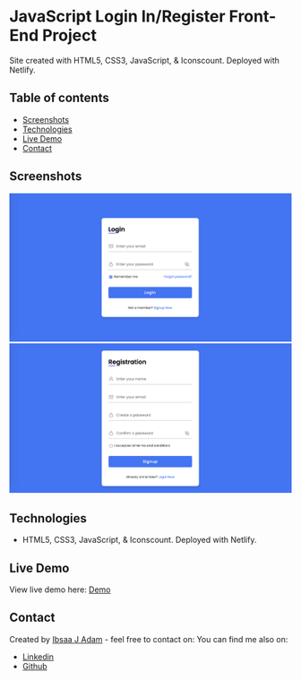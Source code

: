 # JavaScript Login In/Register Front-End Project

Site created with HTML5, CSS3, JavaScript, & Iconscount. Deployed with Netlify.

## Table of contents

- [Screenshots](#screenshots)
- [Technologies](#technologies)
- [Live Demo](#live-demo)
- [Contact](#contact)

## Screenshots

<img src="images/login.png">
<img src="images/register.png">

## Technologies

- HTML5, CSS3, JavaScript, & Iconscount. Deployed with Netlify.

## Live Demo

View live demo here: [Demo](https://javascript-front-end-login.netlify.app/)

## Contact

Created by [Ibsaa J Adam](https://github.com/ibsaajadam) - feel free to contact on:
You can find me also on:

- [Linkedin](https://www.linkedin.com/in/ibsaajadam/)
- [Github](https://github.com/ibsaajadam)
